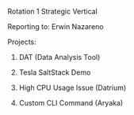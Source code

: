 Rotation 1
Strategic Vertical

Reporting to: Erwin Nazareno

Projects:
1. DAT (Data Analysis Tool)

2. Tesla SaltStack Demo

3. High CPU Usage Issue (Datrium)

4. Custom CLI Command (Aryaka)
